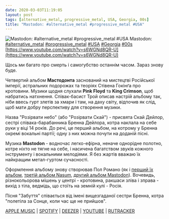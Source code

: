 ```yaml
---
date: 2020-03-03T11:19:05
layout: post
tags: [alternative_metal, progressive_metal, USA, Georgia, 00s]
title: "Mastodon: #alternative_metal #progressive_metal #USA"
---
```

![Mastodon: #alternative_metal #progressive_metal #USA](https://i.ytimg.com/vi/s6WGNd8QR-U/maxresdefault.jpg)
Mastodon: [#alternative_metal](/tags/#alternative_metal) [#progressive_metal](/tags/#progressive_metal) [#USA](/tags/#USA) [#Georgia](/tags/#Georgia) [#00s](/tags/#00s) [https://www.youtube.com/watch?v=s6WGNd8QR-U](https://www.youtube.com/watch?v=s6WGNd8QR-U)

Щось ми багато про смерть і самогубство останнім часом. Зараз знову буде.

Четвертий альбом **Мастодонта** заснований на мистецтві Російської імперії, астральних подорожах та теоріях Стівена Гокінґа про кротовини. Музики щодня слухали **Pink Floyd** та **King Crimson**, щоб набратись натхнення. Співак-басист Трой описав настрій альбому так, ніби ввесь гурт злетів за хмари і там, на даху світу, відпочив як слід, щоб мати добру перспективу для створення музики.

Назва &quot;Розірвати небо&quot; (або &quot;Розірвати Скай&quot;) - присвята Скай Дейлор, сестрі співака-барабанника Бренна Дейлора, котра наклала на себе руки у віці 14 років. До речі, це перший альбом, на котрому у Бренна окремі вокальні партії; одну з них можна почути на доданій пісні.

Музика **Mastodon** - водночас легко-ефірна, неначе однорідне полотно, котре ніхто не тягне на себе, і насичена багатством звуків кожного інструменту і вокальними мелодіями. Я без жартів вважаю їх найкращим метал-гуртом сучасності.

Оформлення альбому знову створював Пол Романо (як і [перший їх альбом](/2019-11-16-mastodon--progressive-metal-artcore-usa-georgia), [третій альбом Nasum](https://t.me/vast_space_unexplored/3172), [другий альбом Mastodon](/2019-12-15-mastodon--artcore-progressive-metal-usa-georgia)). Вочевидь, різнокольорова мішень у центрі - кротовина, ракшаси зліва і зправа - вихід з тіла, ведмідь, що стоїть на земній кулі - Росія.

Пісня &quot;Забуття&quot; співається від імені вищезгаданої сестри Бренна, котра &quot;полетіла за Сонце, коли час ще не прийшов&quot;.

[APPLE MUSIC](https://music.apple.com/ru/album/crack-the-skye/1218344932) \| [SPOTIFY](https://open.spotify.com/album/2W2nqEKXWBorbq5yvm3jZg) \| [DEEZER](https://www.deezer.com/album/283541?utm_source=deezer&amp;utm_content=album-283541&amp;utm_term=1601611822_1583227052&amp;utm_medium=web) \| [YOUTUBE](https://www.youtube.com/playlist?list=OLAK5uy_mO7esBOtByOa6ri2uOIZurWwnqqdyoEzU) \| [RUTRACKER](https://rutracker.org/forum/viewtopic.php?t=3506194)